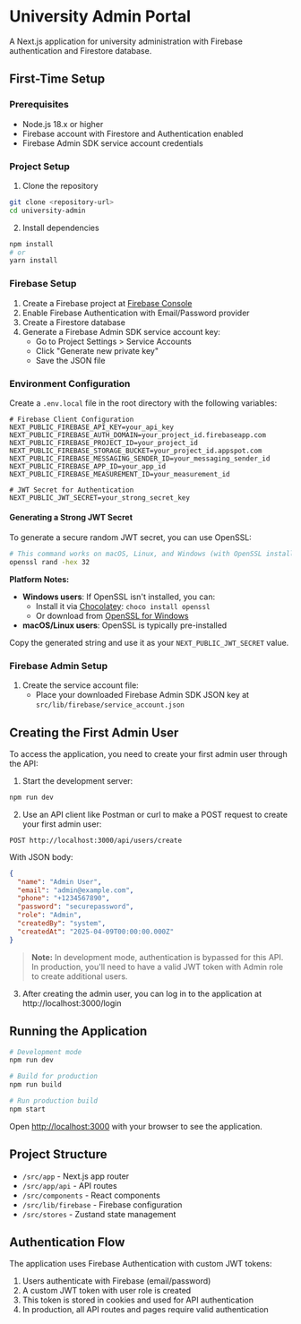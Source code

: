 # University Admin Portal

A Next.js application for university administration with Firebase authentication and Firestore database.

## First-Time Setup

### Prerequisites

- Node.js 18.x or higher
- Firebase account with Firestore and Authentication enabled
- Firebase Admin SDK service account credentials

### Project Setup

1. Clone the repository

```bash
git clone <repository-url>
cd university-admin
```

2. Install dependencies

```bash
npm install
# or
yarn install
```

### Firebase Setup

1. Create a Firebase project at [Firebase Console](https://console.firebase.google.com/)
2. Enable Firebase Authentication with Email/Password provider
3. Create a Firestore database
4. Generate a Firebase Admin SDK service account key:
   - Go to Project Settings > Service Accounts
   - Click "Generate new private key"
   - Save the JSON file

### Environment Configuration

Create a `.env.local` file in the root directory with the following variables:

```env
# Firebase Client Configuration
NEXT_PUBLIC_FIREBASE_API_KEY=your_api_key
NEXT_PUBLIC_FIREBASE_AUTH_DOMAIN=your_project_id.firebaseapp.com
NEXT_PUBLIC_FIREBASE_PROJECT_ID=your_project_id
NEXT_PUBLIC_FIREBASE_STORAGE_BUCKET=your_project_id.appspot.com
NEXT_PUBLIC_FIREBASE_MESSAGING_SENDER_ID=your_messaging_sender_id
NEXT_PUBLIC_FIREBASE_APP_ID=your_app_id
NEXT_PUBLIC_FIREBASE_MEASUREMENT_ID=your_measurement_id

# JWT Secret for Authentication
NEXT_PUBLIC_JWT_SECRET=your_strong_secret_key
```

#### Generating a Strong JWT Secret

To generate a secure random JWT secret, you can use OpenSSL:

```bash
# This command works on macOS, Linux, and Windows (with OpenSSL installed)
openssl rand -hex 32
```

**Platform Notes:**
- **Windows users**: If OpenSSL isn't installed, you can:
  - Install it via [Chocolatey](https://chocolatey.org/): `choco install openssl`
  - Or download from [OpenSSL for Windows](https://slproweb.com/products/Win32OpenSSL.html)
- **macOS/Linux users**: OpenSSL is typically pre-installed

Copy the generated string and use it as your `NEXT_PUBLIC_JWT_SECRET` value.

### Firebase Admin Setup

1. Create the service account file:
   - Place your downloaded Firebase Admin SDK JSON key at `src/lib/firebase/service_account.json`

## Creating the First Admin User

To access the application, you need to create your first admin user through the API:

1. Start the development server:

```bash
npm run dev
```

2. Use an API client like Postman or curl to make a POST request to create your first admin user:

```
POST http://localhost:3000/api/users/create
```

With JSON body:

```json
{
  "name": "Admin User",
  "email": "admin@example.com",
  "phone": "+1234567890", 
  "password": "securepassword",
  "role": "Admin",
  "createdBy": "system",
  "createdAt": "2025-04-09T00:00:00.000Z"
}
```

> **Note:** In development mode, authentication is bypassed for this API. In production, you'll need to have a valid JWT token with Admin role to create additional users.

3. After creating the admin user, you can log in to the application at http://localhost:3000/login

## Running the Application

```bash
# Development mode
npm run dev

# Build for production
npm run build

# Run production build
npm start
```

Open [http://localhost:3000](http://localhost:3000) with your browser to see the application.

## Project Structure

- `/src/app` - Next.js app router
- `/src/app/api` - API routes
- `/src/components` - React components
- `/src/lib/firebase` - Firebase configuration
- `/src/stores` - Zustand state management

## Authentication Flow

The application uses Firebase Authentication with custom JWT tokens:

1. Users authenticate with Firebase (email/password)
2. A custom JWT token with user role is created
3. This token is stored in cookies and used for API authentication
4. In production, all API routes and pages require valid authentication
